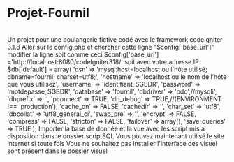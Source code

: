# Projet-Fournil
<br>Un projet pour une boulangerie fictive codé avec le framework codeIgniter 3.1.8
Aller sur le config.php et chercher cette ligne "$config['base_url']"
modifier la ligne soit comme ceci 
$config['base_url'] ='http://localhost:8080/codeIgniter318/'
soit avec votre adresse IP
$db['default'] = array(
	'dsn'	   => 'mysql:host=localhost ou l'hôte utilisé; dbname=fournil; charset=utf8;',
  'hostname' => 'localhost ou le nom de l’hôte que vous utilisez',
	'username' => 'identifiant_SGBDR',
	'password' => 'motdepasse_SGBDR',
	'database' => 'fournil',
	'dbdriver' => 'pdo',//mysqli',
	'dbprefix' => '',
	'pconnect' => TRUE,
	'db_debug' => TRUE,//(ENVIRONMENT !== 'production'),
	'cache_on' => FALSE,
	'cachedir' => '',
	'char_set' => 'utf8',
	'dbcollat' => 'utf8_general_ci',
	'swap_pre' => '',
	'encrypt' => FALSE,
	'compress' => FALSE,
	'stricton' => FALSE,
	'failover' => array(),
	'save_queries' => TRUE
);
Importer la base de donnée et la vue avec les script mis a disposition dans le dossier scriptSQL
Vous pouvez maintenant utilisé le site internet 
si toute fois Vous ne souhaitez pas installer l'interface des visuel sont présent dans le dossier visuel
